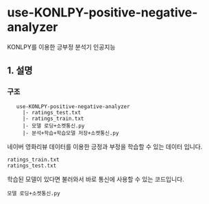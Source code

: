 # use-KONLPY-positive-negative-analyzer
KONLPY를 이용한 긍부정 분석기 인공지능

## 1. 설명
### 구조
```
   use-KONLPY-positive-negative-analyzer
     |- ratings_test.txt
     |- ratings_train.txt
     |- 모델 로딩+소켓통신.py
     |- 분석+학습+학습모델 저장+소켓통신.py
```
네이버 영화리뷰 데이터를 이용한 긍정과 부정을 학습할 수 있는 데이터 입니다.  
```
ratings_train.txt  
ratings_test.txt  
```
학습된 모델이 있다면 불러와서 바로 통신에 사용할 수 있는 코드입니다.  
```
모델 로딩+소켓통신.py
```
